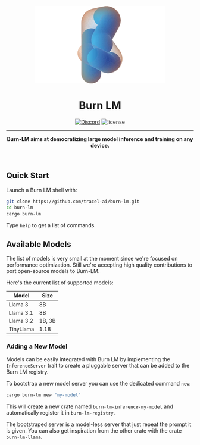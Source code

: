<div align="center">

<img src="./assets/burn-blue.webp" width="350px"/>
<h1>Burn LM</h1>

[![Discord](https://img.shields.io/discord/1038839012602941528.svg?color=7289da&&logo=discord)](https://discord.gg/uPEBbYYDB6)
![license](https://shields.io/badge/license-MIT%2FApache--2.0-blue)

---

**Burn-LM aims at democratizing large model inference and training on any device.**

<br/>
</div>

## Quick Start

Launch a Burn LM shell with:

```sh
git clone https://github.com/tracel-ai/burn-lm.git
cd burn-lm
cargo burn-lm
```

Type `help` to get a list of commands.

## Available Models

The list of models is very small at the moment since we're focused on performance optimization.
Still we're accepting high quality contributions to port open-source models to Burn-LM.

Here's the current list of supported models:

| Model     | Size   |
| --------- | ------ |
| Llama 3   | 8B     |
| Llama 3.1 | 8B     |
| Llama 3.2 | 1B, 3B |
| TinyLlama | 1.1B   |

### Adding a New Model

Models can be easily integrated with Burn LM by implementing the `InferenceServer`
trait to create a pluggable server that can be added to the Burn LM registry.

To bootstrap a new model server you can use the dedicated command `new`:

```sh
cargo burn-lm new "my-model"
```

This will create a new crate named `burn-lm-inference-my-model` and automatically
register it in `burn-lm-registry`.

The bootstraped server is a model-less server that just repeat the prompt it is
given. You can also get inspiration from the other crate with the crate `burn-lm-llama`.
